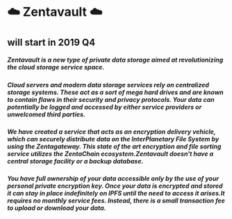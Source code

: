 #  :cloud: Zentavault :cloud:

## will start in 2019 Q4

##### Zentavault is a new type of private data storage aimed at revolutionizing the cloud storage service space.
##### Cloud servers and modern data storage services rely on centralized storage systems. These act as a sort of mega hard drives and are known to contain flaws in their security and privacy protocols. Your data can potentially be logged and accessed by either service providers or unwelcomed third parties.

##### We have created a service that acts as an encryption delivery vehicle, which can securely distribute data on the InterPlanetary File System by using the Zentagateway. This state of the art encryption and file sorting service utilizes the ZentaChain ecosystem.Zentavault doesn't have a central storage facility or a backup database.

##### You have full ownership of your data accessible only by the use of your personal private encryption key. Once your data is encrypted and stored it can stay in place indefinitely on IPFS until the need to access it arises.It requires no monthly service fees. Instead, there is a small transaction fee to upload or download your data.
